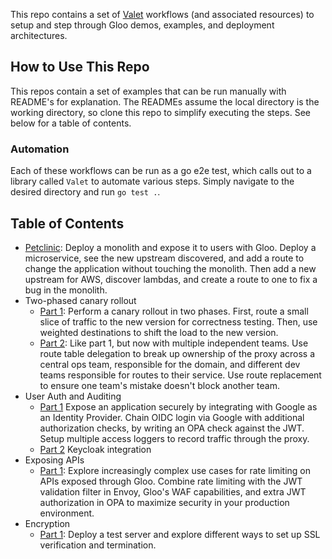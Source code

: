 This repo contains a set of [Valet](https://github.com/solo-io/valet) workflows (and associated resources) to setup and step through Gloo demos, examples, and deployment architectures. 

## How to Use This Repo

This repos contain a set of examples that can be run manually with README's for explanation. The READMEs assume the local directory is the working directory, so clone this repo to simplify executing the steps. See below for a table of contents. 

### Automation

Each of these workflows can be run as a go e2e test, which calls out to a library called `Valet` to automate various 
steps. Simply navigate to the desired directory and run `go test .`. 

## Table of Contents

* [Petclinic](petclinic): Deploy a monolith and expose it to users with Gloo. Deploy a microservice, see the new upstream discovered, and add a route to change the application without touching the monolith. Then add a new upstream for AWS, discover lambdas, and create a route to one to fix a bug in the monolith. 
* Two-phased canary rollout
    * [Part 1](two-phased-canary/part1): Perform a canary rollout in two phases. First, route a small slice of traffic to the new version for correctness testing. Then, use weighted destinations to shift the load to the new version. 
    * [Part 2](two-phased-canary/part2): Like part 1, but now with multiple independent teams. Use route table delegation to break up ownership of the proxy across a central ops team, responsible for the domain, and different dev teams responsible for routes to their service. Use route replacement to ensure one team's mistake doesn't block another team. 
* User Auth and Auditing 
    * [Part 1](user-auth-and-audit/part1) Expose an application securely by integrating with Google as an Identity Provider. Chain OIDC login via Google with additional authorization checks, by writing an OPA check against the JWT. Setup multiple access loggers to record traffic through the proxy. 
    * [Part 2](user-auth-and-audit/part2) Keycloak integration
* Exposing APIs
    * [Part 1](exposing-apis/part1): Explore increasingly complex use cases for rate limiting on APIs exposed through Gloo. Combine rate limiting with the JWT validation filter in Envoy, Gloo's WAF capabilities, and extra JWT authorization in OPA to maximize security in your production environment.  
* Encryption 
    * [Part 1](encryption/part1): Deploy a test server and explore different ways to set up SSL verification and termination. 

